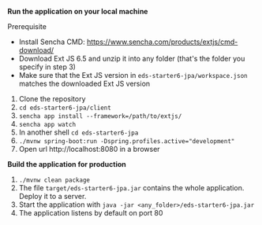 **Run the application on your local machine**

Prerequisite
* Install Sencha CMD: https://www.sencha.com/products/extjs/cmd-download/
* Download Ext JS 6.5 and unzip it into any folder (that's the folder you specify in step 3)
* Make sure that the Ext JS version in ```eds-starter6-jpa/workspace.json``` matches the downloaded Ext JS version

1. Clone the repository
2. ```cd eds-starter6-jpa/client```
3. ```sencha app install --framework=/path/to/extjs/```
4. ```sencha app watch```
5. In another shell ```cd eds-starter6-jpa```
6. ```./mvnw spring-boot:run -Dspring.profiles.active="development"```
7. Open url http://localhost:8080 in a browser


**Build the application for production**
1. ```./mvnw clean package```
2. The file ```target/eds-starter6-jpa.jar``` contains the whole application. Deploy it to a server.
3. Start the application with ```java -jar <any_folder>/eds-starter6-jpa.jar```
4. The application listens by default on port 80


